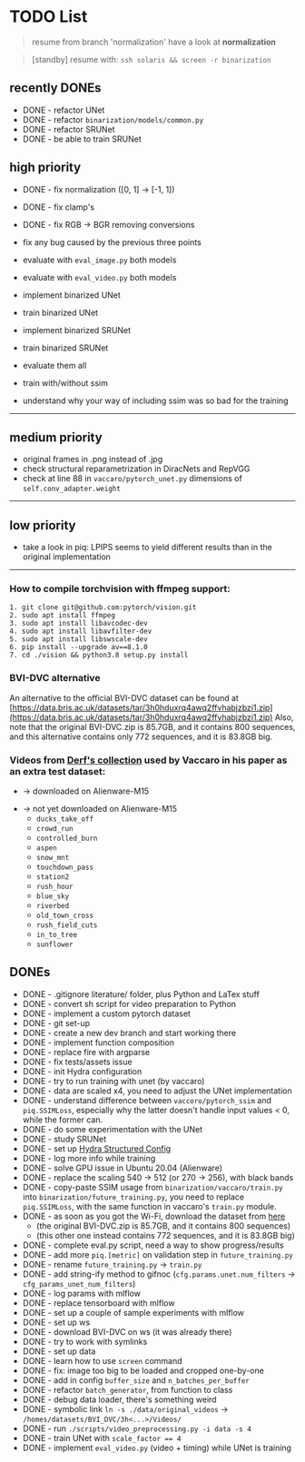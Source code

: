 # TODO List

> resume from branch 'normalization'
> have a look at **normalization**

> [standby] resume with: `ssh solaris && screen -r binarization`

## recently DONEs
- DONE - refactor UNet
- DONE - refactor `binarization/models/common.py`
- DONE - refactor SRUNet
- DONE - be able to train SRUNet

## high priority
- DONE - fix normalization ([0, 1] -> [-1, 1])
- DONE - fix clamp's
- DONE - fix RGB -> BGR removing conversions
- fix any bug caused by the previous three points

- evaluate with `eval_image.py` both models
- evaluate with `eval_video.py` both models
- implement binarized UNet
- train binarized UNet
- implement binarized SRUNet
- train binarized SRUNet
- evaluate them all

- train with/without ssim

- understand why your way of including ssim was so bad for the training
---

## medium priority
- original frames in .png instead of .jpg
- check structural reparametrization in DiracNets and RepVGG
- check at line 88 in `vaccaro/pytorch_unet.py` dimensions of `self.conv_adapter.weight`

---

## low priority
- take a look in piq: LPIPS seems to yield different results than in the
    original implementation

---
### How to compile torchvision with ffmpeg support:
    1. git clone git@github.com:pytorch/vision.git
    2. sudo apt install ffmpeg
    3. sudo apt install libavcodec-dev
    4. sudo apt install libavfilter-dev
    5. sudo apt install libswscale-dev
    6. pip install --upgrade av==8.1.0
    7. cd ./vision && python3.8 setup.py install

### BVI-DVC alternative
An alternative to the official BVI-DVC dataset can be found at [https://data.bris.ac.uk/datasets/tar/3h0hduxrq4awq2ffvhabjzbzi1.zip](https://data.bris.ac.uk/datasets/tar/3h0hduxrq4awq2ffvhabjzbzi1.zip)
Also, note that the original BVI-DVC.zip is 85.7GB, and it contains 800 sequences, and this alternative contains only 772 sequences, and it is 83.8GB big.

### Videos from [Derf's collection](https://media.xiph.org/video/derf/) used by Vaccaro in his paper as an extra test dataset:
+ -> downloaded on Alienware-M15
- -> not yet downloaded on Alienware-M15
    + `ducks_take_off`
    + `crowd_run`
    + `controlled_burn`
    + `aspen`
    + `snow_mnt`
    + `touchdown_pass`
    + `station2`
    + `rush_hour`
    + `blue_sky`
    + `riverbed`
    + `old_town_cross`
    + `rush_field_cuts`
    + `in_to_tree`
    + `sunflower`

## DONEs
- DONE - .gitignore literature/ folder, plus Python and LaTex stuff
- DONE - convert sh script for video preparation to Python
- DONE - implement a custom pytorch dataset
- DONE - git set-up
- DONE - create a new dev branch and start working there
- DONE - implement function composition
- DONE - replace fire with argparse
- DONE - fix tests/assets issue
- DONE - init Hydra configuration
- DONE - try to run training with unet (by vaccaro)
- DONE - data are scaled x4, you need to adjust the UNet implementation
- DONE - understand difference between `vaccoro/pytorch_ssim` and `piq.SSIMLoss`,
    especially why the latter doesn't handle input values < 0, while the
    former can.
- DONE - do some experimentation with the UNet
- DONE - study SRUNet
- DONE - set up [Hydra Structured Config](https://hydra.cc/docs/advanced/terminology/#structured-config)
- DONE - log more info while training
- DONE - solve GPU issue in Ubuntu 20.04 (Alienware)
- DONE - replace the scaling 540 -> 512 (or 270 -> 256), with black bands
- DONE - copy-paste SSIM usage from `binarization/vaccaro/train.py` into
    `binarization/future_training.py`, you need to replace `piq.SSIMLoss`,
    with the same function in vaccaro's `train.py` module.
- DONE - as soon as you got the Wi-Fi, download the dataset from [here](https://data.bris.ac.uk/datasets/tar/3h0hduxrq4awq2ffvhabjzbzi1.zip)
    - (the original BVI-DVC.zip is 85.7GB, and it contains 800 sequences)
    - (this other one instead contains 772 sequences, and it is 83.8GB big)
- DONE - complete eval.py script, need a way to show progress/results
- DONE - add more `piq.[metric]` on validation step in `future_training.py`
- DONE - rename `future_training.py` -> `train.py`
- DONE - add string-ify method to gifnoc (`cfg.params.unet.num_filters` -> `cfg_params_unet_num_filters`)
- DONE - log params with mlflow
- DONE - replace tensorboard with mlflow
- DONE - set up a couple of sample experiments with mlflow
- DONE - set up ws
- DONE - download BVI-DVC on ws (it was already there)
- DONE - try to work with symlinks
- DONE - set up data
- DONE - learn how to use `screen` command
- DONE - fix: image too big to be loaded and cropped one-by-one
- DONE - add in config `buffer_size` and `n_batches_per_buffer`
- DONE - refactor `batch_generator`, from function to class
- DONE - debug data loader, there's something weird
- DONE - symbolic link `ln -s ./data/original_videos` -> `/homes/datasets/BVI_DVC/3h<...>/Videos/`
- DONE - run `./scripts/video_preprocessing.py -i data -s 4`
- DONE - train UNet with `scale_factor == 4`
- DONE - implement `eval_video.py` (video + timing) while UNet is training
